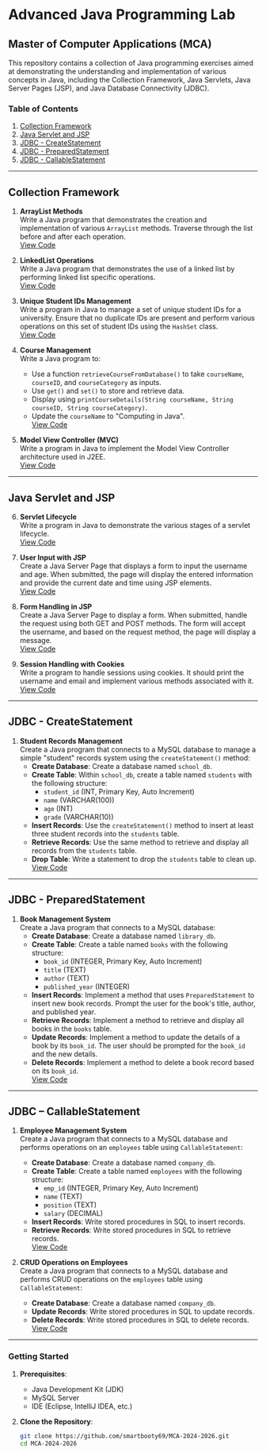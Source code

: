 # Advanced Java Programming Lab

## Master of Computer Applications (MCA)

This repository contains a collection of Java programming exercises aimed at demonstrating the understanding and implementation of various concepts in Java, including the Collection Framework, Java Servlets, Java Server Pages (JSP), and Java Database Connectivity (JDBC). 

### Table of Contents
1. [Collection Framework](#collection-framework)
2. [Java Servlet and JSP](#java-servlet-and-jsp)
3. [JDBC - CreateStatement](#jdbc---createstatement)
4. [JDBC - PreparedStatement](#jdbc---preparedstatement)
5. [JDBC - CallableStatement](#jdbc---callablestatement)

---

## Collection Framework

1. **ArrayList Methods**  
   Write a Java program that demonstrates the creation and implementation of various `ArrayList` methods. Traverse through the list before and after each operation.  
   [View Code](https://github.com/smartbooty69/MCA-2024-2026/blob/main/Semester%20I/Advance%20JAVA/Collection%20Framework/Prog01/prog01.java)

2. **LinkedList Operations**  
   Write a Java program that demonstrates the use of a linked list by performing linked list specific operations.  
   [View Code](https://github.com/smartbooty69/MCA-2024-2026/blob/main/Semester%20I/Advance%20JAVA/Collection%20Framework/Prog02/prog02.java)

3. **Unique Student IDs Management**  
   Write a program in Java to manage a set of unique student IDs for a university. Ensure that no duplicate IDs are present and perform various operations on this set of student IDs using the `HashSet` class.  
   [View Code](https://github.com/smartbooty69/MCA-2024-2026/blob/main/Semester%20I/Advance%20JAVA/Collection%20Framework/Prog03/prog03.java)

4. **Course Management**  
   Write a Java program to:
   - Use a function `retrieveCourseFromDatabase()` to take `courseName`, `courseID`, and `courseCategory` as inputs.
   - Use `get()` and `set()` to store and retrieve data.
   - Display using `printCourseDetails(String courseName, String courseID, String courseCategory)`.
   - Update the `courseName` to "Computing in Java".  
   [View Code](https://github.com/smartbooty69/MCA-2024-2026/blob/main/Semester%20I/Advance%20JAVA/Collection%20Framework/Prog04/prog04.java)

5. **Model View Controller (MVC)**  
   Write a program in Java to implement the Model View Controller architecture used in J2EE.  
   [View Code](https://github.com/smartbooty69/MCA-2024-2026/blob/main/Semester%20I/Advance%20JAVA/Collection%20Framework/Prog05/)

---

## Java Servlet and JSP

6. **Servlet Lifecycle**  
   Write a program in Java to demonstrate the various stages of a servlet lifecycle.  
   [View Code](https://github.com/smartbooty69/MCA-2024-2026/blob/main/Semester%20I/Advance%20JAVA/Java%20Servlet%20and%20JSP/Prog06/prog06.java)

7. **User Input with JSP**  
   Create a Java Server Page that displays a form to input the username and age. When submitted, the page will display the entered information and provide the current date and time using JSP elements.  
   [View Code](https://github.com/smartbooty69/MCA-2024-2026/blob/main/Semester%20I/Advance%20JAVA/Java%20Servlet%20and%20JSP/Prog07/prog07.java)

8. **Form Handling in JSP**  
   Create a Java Server Page to display a form. When submitted, handle the request using both GET and POST methods. The form will accept the username, and based on the request method, the page will display a message.  
   [View Code](https://github.com/smartbooty69/MCA-2024-2026/blob/main/Semester%20I/Advance%20JAVA/Java%20Servlet%20and%20JSP/Prog08/prog08.java)

9. **Session Handling with Cookies**  
   Write a program to handle sessions using cookies. It should print the username and email and implement various methods associated with it.  
   [View Code](https://github.com/smartbooty69/MCA-2024-2026/blob/main/Semester%20I/Advance%20JAVA/Java%20Servlet%20and%20JSP/Prog09/prog09.java)

---

## JDBC - CreateStatement

1. **Student Records Management**  
   Create a Java program that connects to a MySQL database to manage a simple "student" records system using the `createStatement()` method:
   - **Create Database**: Create a database named `school_db`.
   - **Create Table**: Within `school_db`, create a table named `students` with the following structure:
     - `student_id` (INT, Primary Key, Auto Increment)
     - `name` (VARCHAR(100))
     - `age` (INT)
     - `grade` (VARCHAR(10))
   - **Insert Records**: Use the `createStatement()` method to insert at least three student records into the `students` table.
   - **Retrieve Records**: Use the same method to retrieve and display all records from the `students` table.
   - **Drop Table**: Write a statement to drop the `students` table to clean up.  
   [View Code](https://github.com/smartbooty69/MCA-2024-2026/blob/main/Semester%20I/Advance%20JAVA/JDBC%20-%20CreateStatement/Prog01/prog01.java)

---

## JDBC - PreparedStatement

1. **Book Management System**  
   Create a Java program that connects to a MySQL database:
   - **Create Database**: Create a database named `library_db`.
   - **Create Table**: Create a table named `books` with the following structure:
     - `book_id` (INTEGER, Primary Key, Auto Increment)
     - `title` (TEXT)
     - `author` (TEXT)
     - `published_year` (INTEGER)
   - **Insert Records**: Implement a method that uses `PreparedStatement` to insert new book records. Prompt the user for the book's title, author, and published year.
   - **Retrieve Records**: Implement a method to retrieve and display all books in the `books` table.
   - **Update Records**: Implement a method to update the details of a book by its `book_id`. The user should be prompted for the `book_id` and the new details.
   - **Delete Records**: Implement a method to delete a book record based on its `book_id`.  
   [View Code](https://github.com/smartbooty69/MCA-2024-2026/blob/main/Semester%20I/Advance%20JAVA/JDBC%20-%20PreparedStatement/Prog1/prog01.java)

---

## JDBC – CallableStatement

1. **Employee Management System**  
   Create a Java program that connects to a MySQL database and performs operations on an `employees` table using `CallableStatement`:
   - **Create Database**: Create a database named `company_db`.
   - **Create Table**: Create a table named `employees` with the following structure:
     - `emp_id` (INTEGER, Primary Key, Auto Increment)
     - `name` (TEXT)
     - `position` (TEXT)
     - `salary` (DECIMAL)
   - **Insert Records**: Write stored procedures in SQL to insert records.
   - **Retrieve Records**: Write stored procedures in SQL to retrieve records.  
   [View Code](https://github.com/smartbooty69/MCA-2024-2026/blob/main/Semester%20I/Advance%20JAVA/JDBC%20%E2%80%93%20CallableStatement/Prog01/prog01.java)

2. **CRUD Operations on Employees**  
   Create a Java program that connects to a MySQL database and performs CRUD operations on the `employees` table using `CallableStatement`:
   - **Create Database**: Create a database named `company_db`.
   - **Update Records**: Write stored procedures in SQL to update records.
   - **Delete Records**: Write stored procedures in SQL to delete records.  
   [View Code](https://github.com/smartbooty69/MCA-2024-2026/blob/main/Semester%20I/Advance%20JAVA/JDBC%20%E2%80%93%20CallableStatement/Prog02/prog02.java)

---

### Getting Started

1. **Prerequisites**: 
   - Java Development Kit (JDK)
   - MySQL Server
   - IDE (Eclipse, IntelliJ IDEA, etc.)

2. **Clone the Repository**:
   ```bash
   git clone https://github.com/smartbooty69/MCA-2024-2026.git
   cd MCA-2024-2026
